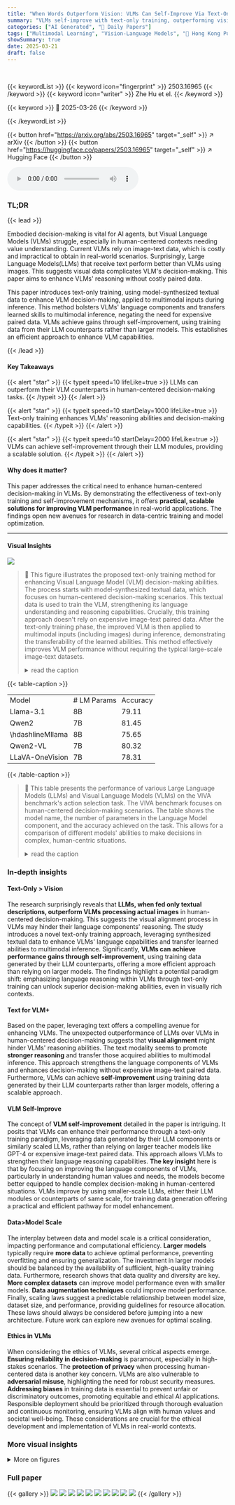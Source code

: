 ```yaml
---
title: "When Words Outperform Vision: VLMs Can Self-Improve Via Text-Only Training For Human-Centered Decision Making"
summary: "VLMs self-improve with text-only training, outperforming vision for human-centered decisions, opening efficient enhancement avenues."
categories: ["AI Generated", "🤗 Daily Papers"]
tags: ["Multimodal Learning", "Vision-Language Models", "🏢 Hong Kong Polytechnic University",]
showSummary: true
date: 2025-03-21
draft: false
---
```


<br>

{{< keywordList >}}
{{< keyword icon="fingerprint" >}} 2503.16965 {{< /keyword >}}
{{< keyword icon="writer" >}} Zhe Hu et el. {{< /keyword >}}
 
{{< keyword >}} 🤗 2025-03-26 {{< /keyword >}}
 
{{< /keywordList >}}

{{< button href="https://arxiv.org/abs/2503.16965" target="_self" >}}
↗ arXiv
{{< /button >}}
{{< button href="https://huggingface.co/papers/2503.16965" target="_self" >}}
↗ Hugging Face
{{< /button >}}



<audio controls>
    <source src="https://ai-paper-reviewer.com/2503.16965/podcast.wav" type="audio/wav">
    Your browser does not support the audio element.
</audio>


### TL;DR


{{< lead >}}

Embodied decision-making is vital for AI agents, but Visual Language Models (VLMs) struggle, especially in human-centered contexts needing value understanding. Current VLMs rely on image-text data, which is costly and impractical to obtain in real-world scenarios. Surprisingly, Large Language Models(LLMs) that receive text perform better than VLMs using images. This suggests visual data complicates VLM's decision-making. This paper aims to enhance VLMs' reasoning without costly paired data.



This paper introduces text-only training, using model-synthesized textual data to enhance VLM decision-making, applied to multimodal inputs during inference. This method bolsters VLMs' language components and transfers learned skills to multimodal inference, negating the need for expensive paired data. VLMs achieve gains through self-improvement, using training data from their LLM counterparts rather than larger models. This establishes an efficient approach to enhance VLM capabilities.

{{< /lead >}}


#### Key Takeaways

{{< alert "star" >}}
{{< typeit speed=10 lifeLike=true >}} LLMs can outperform their VLM counterparts in human-centered decision-making tasks. {{< /typeit >}}
{{< /alert >}}

{{< alert "star" >}}
{{< typeit speed=10 startDelay=1000 lifeLike=true >}} Text-only training enhances VLMs' reasoning abilities and decision-making capabilities. {{< /typeit >}}
{{< /alert >}}

{{< alert "star" >}}
{{< typeit speed=10 startDelay=2000 lifeLike=true >}} VLMs can achieve self-improvement through their LLM modules, providing a scalable solution. {{< /typeit >}}
{{< /alert >}}

#### Why does it matter?
This paper addresses the critical need to enhance human-centered decision-making in VLMs. By demonstrating the effectiveness of text-only training and self-improvement mechanisms, it offers **practical, scalable solutions for improving VLM performance** in real-world applications. The findings open new avenues for research in data-centric training and model optimization.

------
#### Visual Insights



![](https://arxiv.org/html/2503.16965/x1.png)

> 🔼 This figure illustrates the proposed text-only training method for enhancing Visual Language Model (VLM) decision-making abilities.  The process starts with model-synthesized textual data, which focuses on human-centered decision-making scenarios.  This textual data is used to train the VLM, strengthening its language understanding and reasoning capabilities.  Crucially, this training approach doesn't rely on expensive image-text paired data. After the text-only training phase, the improved VLM is then applied to multimodal inputs (including images) during inference, demonstrating the transferability of the learned abilities.  This method effectively improves VLM performance without requiring the typical large-scale image-text datasets.
> <details>
> <summary>read the caption</summary>
> Figure 1:  Our text-only training using model synthesized textual data enhances VLM decision-making abilities, which are then applied to multimodal inputs in inference. This enables model improvement without image-text paired training data. Complete data samples are shown in  §A.5.
> </details>





{{< table-caption >}}
<table class="ltx_tabular ltx_centering ltx_align_middle" id="S2.T1.1">
<tr class="ltx_tr" id="S2.T1.1.1">
<td class="ltx_td ltx_align_left ltx_border_tt" id="S2.T1.1.1.1" style="padding-left:4.3pt;padding-right:4.3pt;"><span class="ltx_text ltx_font_bold" id="S2.T1.1.1.1.1">Model</span></td>
<td class="ltx_td ltx_align_center ltx_border_tt" id="S2.T1.1.1.2" style="padding-left:4.3pt;padding-right:4.3pt;"><span class="ltx_text ltx_font_bold" id="S2.T1.1.1.2.1"># LM Params</span></td>
<td class="ltx_td ltx_align_center ltx_border_tt" id="S2.T1.1.1.3" style="padding-left:4.3pt;padding-right:4.3pt;"><span class="ltx_text ltx_font_bold" id="S2.T1.1.1.3.1">Accuracy</span></td>
</tr>
<tr class="ltx_tr" id="S2.T1.1.2">
<td class="ltx_td ltx_align_left ltx_border_t" id="S2.T1.1.2.1" style="padding-left:4.3pt;padding-right:4.3pt;">Llama-3.1</td>
<td class="ltx_td ltx_align_center ltx_border_t" id="S2.T1.1.2.2" style="padding-left:4.3pt;padding-right:4.3pt;">8B</td>
<td class="ltx_td ltx_align_center ltx_border_t" id="S2.T1.1.2.3" style="padding-left:4.3pt;padding-right:4.3pt;">79.11</td>
</tr>
<tr class="ltx_tr" id="S2.T1.1.3">
<td class="ltx_td ltx_align_left" id="S2.T1.1.3.1" style="padding-left:4.3pt;padding-right:4.3pt;">Qwen2</td>
<td class="ltx_td ltx_align_center" id="S2.T1.1.3.2" style="padding-left:4.3pt;padding-right:4.3pt;">7B</td>
<td class="ltx_td ltx_align_center" id="S2.T1.1.3.3" style="padding-left:4.3pt;padding-right:4.3pt;">81.45</td>
</tr>
<tr class="ltx_tr" id="S2.T1.1.4">
<td class="ltx_td ltx_align_left" id="S2.T1.1.4.1" style="padding-left:4.3pt;padding-right:4.3pt;">
<span class="ltx_ERROR undefined" id="S2.T1.1.4.1.1">\hdashline</span>Mllama</td>
<td class="ltx_td ltx_align_center" id="S2.T1.1.4.2" style="padding-left:4.3pt;padding-right:4.3pt;">8B</td>
<td class="ltx_td ltx_align_center" id="S2.T1.1.4.3" style="padding-left:4.3pt;padding-right:4.3pt;">75.65</td>
</tr>
<tr class="ltx_tr" id="S2.T1.1.5">
<td class="ltx_td ltx_align_left" id="S2.T1.1.5.1" style="padding-left:4.3pt;padding-right:4.3pt;">Qwen2-VL</td>
<td class="ltx_td ltx_align_center" id="S2.T1.1.5.2" style="padding-left:4.3pt;padding-right:4.3pt;">7B</td>
<td class="ltx_td ltx_align_center" id="S2.T1.1.5.3" style="padding-left:4.3pt;padding-right:4.3pt;">80.32</td>
</tr>
<tr class="ltx_tr" id="S2.T1.1.6">
<td class="ltx_td ltx_align_left ltx_border_bb" id="S2.T1.1.6.1" style="padding-left:4.3pt;padding-right:4.3pt;">LLaVA-OneVision</td>
<td class="ltx_td ltx_align_center ltx_border_bb" id="S2.T1.1.6.2" style="padding-left:4.3pt;padding-right:4.3pt;">7B</td>
<td class="ltx_td ltx_align_center ltx_border_bb" id="S2.T1.1.6.3" style="padding-left:4.3pt;padding-right:4.3pt;">78.31</td>
</tr>
</table>{{< /table-caption >}}

> 🔼 This table presents the performance of various Large Language Models (LLMs) and Visual Language Models (VLMs) on the VIVA benchmark's action selection task.  The VIVA benchmark focuses on human-centered decision-making scenarios.  The table shows the model name, the number of parameters in the Language Model component, and the accuracy achieved on the task. This allows for a comparison of different models' abilities to make decisions in complex, human-centric situations.
> <details>
> <summary>read the caption</summary>
> Table 1:  Model results on VIVA action selection task.
> </details>





### In-depth insights


#### Text-Only > Vision
The research surprisingly reveals that **LLMs, when fed only textual descriptions, outperform VLMs processing actual images** in human-centered decision-making. This suggests the visual alignment process in VLMs may hinder their language components' reasoning. The study introduces a novel text-only training approach, leveraging synthesized textual data to enhance VLMs' language capabilities and transfer learned abilities to multimodal inference. Significantly, **VLMs can achieve performance gains through self-improvement**, using training data generated by their LLM counterparts, offering a more efficient approach than relying on larger models. The findings highlight a potential paradigm shift: emphasizing language reasoning within VLMs through text-only training can unlock superior decision-making abilities, even in visually rich contexts.

#### Text for VLM+
Based on the paper, leveraging text offers a compelling avenue for enhancing VLMs. The unexpected outperformance of LLMs over VLMs in human-centered decision-making suggests that **visual alignment** might hinder VLMs' reasoning abilities. The text modality seems to promote **stronger reasoning** and transfer those acquired abilities to multimodal inference. This approach strengthens the language components of VLMs and enhances decision-making without expensive image-text paired data. Furthermore, VLMs can achieve **self-improvement** using training data generated by their LLM counterparts rather than larger models, offering a scalable approach.

#### VLM Self-Improve
The concept of **VLM self-improvement** detailed in the paper is intriguing. It posits that VLMs can enhance their performance through a text-only training paradigm, leveraging data generated by their LLM components or similarly scaled LLMs, rather than relying on larger teacher models like GPT-4 or expensive image-text paired data. This approach allows VLMs to strengthen their language reasoning capabilities. **The key insight** here is that by focusing on improving the language components of VLMs, particularly in understanding human values and needs, the models become better equipped to handle complex decision-making in human-centered situations. VLMs improve by using smaller-scale LLMs, either their LLM modules or counterparts of same scale, for training data generation offering a practical and efficient pathway for model enhancement.

#### Data>Model Scale
The interplay between data and model scale is a critical consideration, impacting performance and computational efficiency. **Larger models** typically require **more data** to achieve optimal performance, preventing overfitting and ensuring generalization. The investment in larger models should be balanced by the availability of sufficient, high-quality training data. Furthermore, research shows that data quality and diversity are key. **More complex datasets** can improve model performance even with smaller models. **Data augmentation techniques** could improve model performance. Finally, scaling laws suggest a predictable relationship between model size, dataset size, and performance, providing guidelines for resource allocation. These laws should always be considered before jumping into a new architecture. Future work can explore new avenues for optimal scaling.

#### Ethics in VLMs
When considering the ethics of VLMs, several critical aspects emerge. **Ensuring reliability in decision-making** is paramount, especially in high-stakes scenarios. The **protection of privacy** when processing human-centered data is another key concern. VLMs are also vulnerable to **adversarial misuse**, highlighting the need for robust security measures. **Addressing biases** in training data is essential to prevent unfair or discriminatory outcomes, promoting equitable and ethical AI applications. Responsible deployment should be prioritized through thorough evaluation and continuous monitoring, ensuring VLMs align with human values and societal well-being. These considerations are crucial for the ethical development and implementation of VLMs in real-world contexts.


### More visual insights

<details>
<summary>More on figures
</summary>


![](https://arxiv.org/html/2503.16965/x2.png)

> 🔼 This figure shows the accuracy improvement of three different Vision Language Models (VLMs) after undergoing text-only fine-tuning.  Before fine-tuning, the accuracy of each VLM (Mllama, Qwen2-VL, and LLaVA-OneVision) is shown by the light-colored bars. The dark-colored bars represent the accuracy of each VLM *after* text-only fine-tuning. The improvement in accuracy after the training is clearly visible, demonstrating the efficacy of the text-only training approach in enhancing the VLMs' decision-making abilities.
> <details>
> <summary>read the caption</summary>
> Figure 2: VLM results after text-only training.
> </details>



![](https://arxiv.org/html/2503.16965/x3.png)

> 🔼 This figure shows the prompts used to generate training data for the text-only training approach.  The prompts instruct GPT-4 and Llama-3.1-8B-Instruct models to create complex decision-making questions based on human-centered scenarios.  The prompts encourage the models to vary the complexity by adding contextual details, making the choices challenging, and changing the way questions are asked, using techniques like reverse reasoning or critical thinking. The generated data consists of a situation description, a multiple-choice question, the correct answer, and a rationale explaining why the selected answer is correct. The prompts are designed to generate diverse and high-quality data for fine-tuning the VLMs.
> <details>
> <summary>read the caption</summary>
> Figure 3: Prompts for training data generation.
> </details>



</details>






### Full paper

{{< gallery >}}
<img src="https://ai-paper-reviewer.com/2503.16965/1.png" class="grid-w50 md:grid-w33 xl:grid-w25" />
<img src="https://ai-paper-reviewer.com/2503.16965/2.png" class="grid-w50 md:grid-w33 xl:grid-w25" />
<img src="https://ai-paper-reviewer.com/2503.16965/3.png" class="grid-w50 md:grid-w33 xl:grid-w25" />
<img src="https://ai-paper-reviewer.com/2503.16965/4.png" class="grid-w50 md:grid-w33 xl:grid-w25" />
<img src="https://ai-paper-reviewer.com/2503.16965/5.png" class="grid-w50 md:grid-w33 xl:grid-w25" />
<img src="https://ai-paper-reviewer.com/2503.16965/6.png" class="grid-w50 md:grid-w33 xl:grid-w25" />
<img src="https://ai-paper-reviewer.com/2503.16965/7.png" class="grid-w50 md:grid-w33 xl:grid-w25" />
<img src="https://ai-paper-reviewer.com/2503.16965/8.png" class="grid-w50 md:grid-w33 xl:grid-w25" />
<img src="https://ai-paper-reviewer.com/2503.16965/9.png" class="grid-w50 md:grid-w33 xl:grid-w25" />
<img src="https://ai-paper-reviewer.com/2503.16965/10.png" class="grid-w50 md:grid-w33 xl:grid-w25" />
{{< /gallery >}}